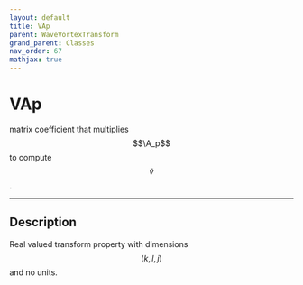 ```yaml
---
layout: default
title: VAp
parent: WaveVortexTransform
grand_parent: Classes
nav_order: 67
mathjax: true
---
```


#  VAp

matrix coefficient that multiplies $$\A_p$$ to compute $$\tilde{v}$$.


---

## Description
Real valued transform property with dimensions $$(k,l,j)$$ and no units.

